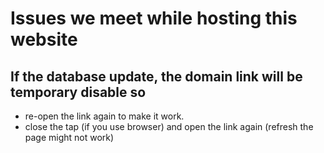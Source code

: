 # Issues we meet while hosting this website

## If the database update, the domain link will be temporary disable so

- re-open the link again to make it work.
- close the tap (if you use browser) and open the link again (refresh the page might not work)
